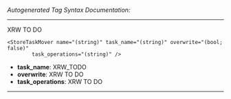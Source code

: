 _Autogenerated Tag Syntax Documentation:_

---
XRW TO DO

```
<StoreTaskMover name="(string)" task_name="(string)" overwrite="(bool; false)"
        task_operations="(string)" />
```

-   **task_name**: XRW_TODO
-   **overwrite**: XRW TO DO
-   **task_operations**: XRW TO DO

---
